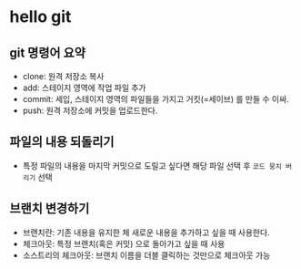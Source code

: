 # hello git 

## git 명령어 요약 

- clone: 원격 저장소 복사 
- add: 스테이지 영역에 작업 파일 추가 
- commit: 세입, 스테이지 영역의 파일들을 가지고 거킷(=세이브) 를 만들 수 이싸.
- push: 원격 저장소에 커밋을 업로드한다. 

 
## 파일의 내용 되돌리기 

- 특정 파일의 내용을 마지막 커밋으로 도릴고 싶다면 해당 파일 선택 후 `코드 뭉치 버리기` 선택 
 
## 브랜치 변경하기 

- 브랜치란: 기존 내용을 유지한 체 새로운 내용을 추가하고 싶을 때 사용한다. 
- 체크아웃: 특정 브랜치(혹은 커밋) 으로 돌아가고 싶을 때 사용 
- 소스트리의 체크아웃: 브랜치 이름을 더블 클릭하는 것만으로 체크아웃 가능 
 
